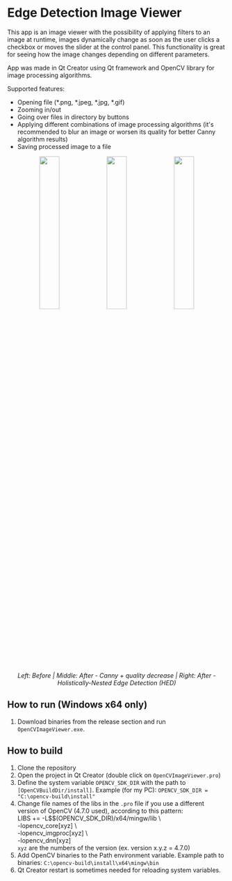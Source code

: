 # Edge Detection Image Viewer

This app is an image viewer with the possibility of applying filters to an image at runtime, images dynamically change as soon as the user clicks a checkbox or moves the slider at the control panel. This functionality is great for seeing how the image changes depending on different parameters.

App was made in Qt Creator using Qt framework and OpenCV library for image processing algorithms.

Supported features:

- Opening file (*.png, *.jpeg, *.jpg, *.gif)
- Zooming in/out
- Going over files in directory by buttons
- Applying different combinations of image processing algorithms (it's recommended to blur an image or worsen its quality for better Canny algorithm results)
- Saving processed image to a file

<p align="center">
    <img src="https://user-images.githubusercontent.com/90553150/230987466-980042a7-d640-44f5-b5b2-c6b89f657925.jpg" width="30%">
    <img src="https://user-images.githubusercontent.com/90553150/230987322-8112fd9f-d5c0-4b4a-b98d-939a21222b7b.png" width="30%">
    <img src="https://user-images.githubusercontent.com/90553150/230987416-cb6a4585-54bb-4fd5-9db3-946bc0682b2e.png" width="30%">
</p>
<p align="center">
  <em>Left: Before | Middle: After - Canny + quality decrease | Right: After - Holistically-Nested Edge Detection (HED)</em>
</p>

## How to run (Windows x64 only)

1. Download binaries from the release section and run `OpenCVImageViewer.exe`.

## How to build

1. Clone the repository
2. Open the project in Qt Creator (double click on `OpenCVImageViewer.pro`)
3. Define the system variable `OPENCV_SDK_DIR` with the path to `[OpenCVBuildDir/install]`. Example (for my PC): `OPENCV_SDK_DIR = "C:\opencv-build\install"`
4. Change file names of the libs in the `.pro` file if you use a different version of OpenCV (4.7.0 used), according to this pattern:  
    LIBS += -L$$(OPENCV_SDK_DIR)/x64/mingw/lib \\  
    -lopencv_core[xyz] \\  
    -lopencv_imgproc[xyz] \\  
    -lopencv_dnn[xyz]  
    `xyz` are the numbers of the version (ex. version x.y.z = 4.7.0)  
5. Add OpenCV binaries to the Path environment variable. Example path to binaries: `C:\opencv-build\install\x64\mingw\bin`  
6. Qt Creator restart is sometimes needed for reloading system variables.

